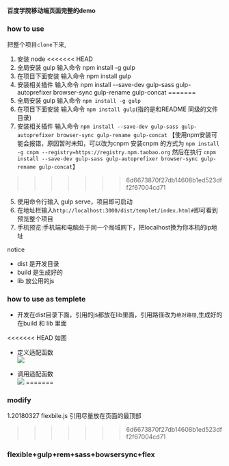 #### 百度学院移动端页面完整的demo

### how to use  
把整个项目`clone`下来,
1. 安装 node
<<<<<<< HEAD
2. 全局安装 gulp 输入命令 npm install -g gulp
3. 在项目下面安装 输入命令 npm install gulp
4. 安装相关插件 输入命令 npm install --save-dev gulp-sass gulp-autoprefixer browser-sync gulp-rename gulp-concat
=======
2. 全局安装 gulp 输入命令 `npm install -g gulp`
3. 在项目下面安装 输入命令 `npm install gulp`(指的是和README 同级的文件目录)
4. 安装相关插件 输入命令 `npm install --save-dev gulp-sass gulp-autoprefixer browser-sync gulp-rename gulp-concat`
【使用npm安装可能会报错，原因暂时未知，可以改为cnpm 
 安装cnpm 的方式为 `npm install -g cnpm --registry=https://registry.npm.taobao.org`
然后在执行 `cnpm install --save-dev gulp-sass gulp-autoprefixer browser-sync gulp-rename gulp-concat`】
>>>>>>> 6d6673870f27db14608b1ed523dff2f67004cd71
5. 使用命令行输入 gulp serve，项目即可启动
6. 在地址栏输入`http://localhost:3000/dist/templet/index.html#`即可看到预览整个项目
7. 手机预览:手机端和电脑处于同一个局域网下，把localhost换为你本机的ip地址  

notice
- dist 是开发目录
- build 是生成好的
- lib 放公用的js
### how to  use as templete
- 开发在dist目录下面，引用的js都放在lib里面，引用路径改为`绝对路径`,生成好的在build 和 lib 里面

<<<<<<< HEAD
如图
- 定义适配函数    
![](http://ww1.sinaimg.cn/large/e9ff3c49gy1frutabc2jgj21hc0qctbs.jpg)

- 调用适配函数   
![](http://ww1.sinaimg.cn/large/e9ff3c49gy1frutbfuzotj21hc0svwhe.jpg)
=======
### modify
1.20180327 flexbile.js 引用尽量放在页面的最顶部

>>>>>>> 6d6673870f27db14608b1ed523dff2f67004cd71
### flexible+gulp+rem+sass+bowsersync+flex

